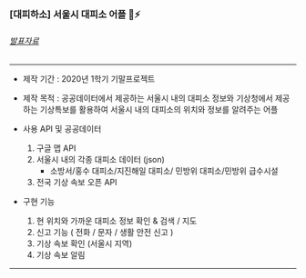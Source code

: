 ###  [대피하소]  서울시 대피소 어플  :running::zap:
###### [발표자료](https://drive.google.com/file/d/1BKTN0ommswcbYGf3zOQAfcxHXuU1Z1Hk/view?usp=sharing)
--------
- 제작 기간 : 2020년 1학기 기말프로젝트
- 제작 목적 : 공공데이터에서 제공하는 서울시 내의 대피소 정보와  기상청에서 제공하는 기상특보를 활용하여 서울시 내의 대피소의 위치와 정보를 알려주는 어플 

- 사용 API 및 공공데이터
    1. 구글 맵 API
     2. 서울시 내의 각종 대피소 데이터 (json) 
        - 소방서/홍수 대피소/지진해일 대피소/ 민방위 대피소/민방위 급수시설
    3. 전국 기상 속보 오픈 API


 - 구현 기능 
    1. 현 위치와 가까운 대피소 정보 확인 & 검색 / 지도
    2. 신고 기능 ( 전화 / 문자 / 생활 안전 신고 )
    3. 기상 속보 확인 (서울시 지역)
    4. 기상 속보 알림 


-------



